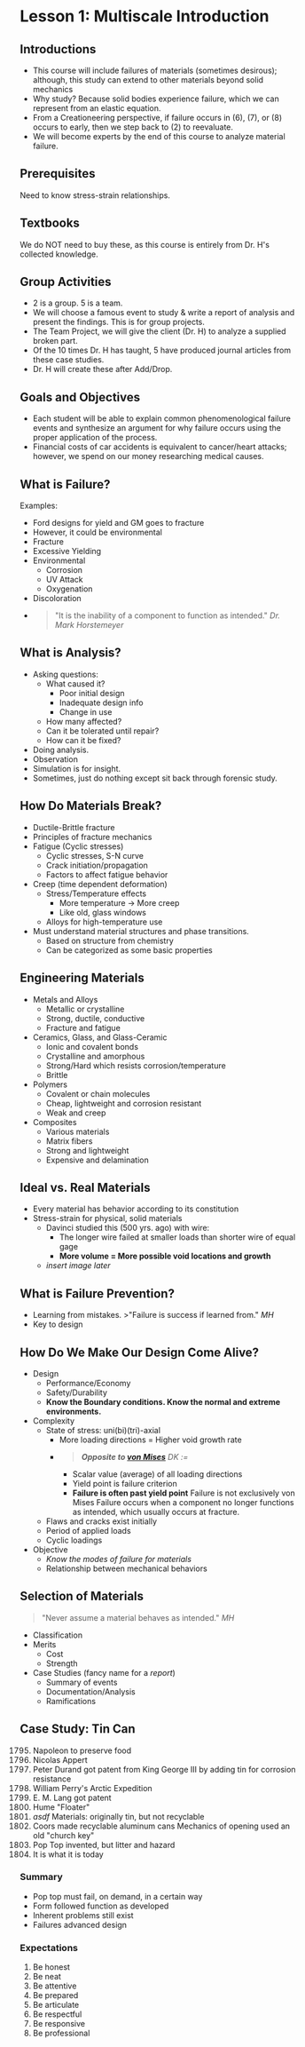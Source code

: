 # Lesson 1: Multiscale Introduction

## Introductions
- This course will include failures of materials (sometimes desirous); although, this study can extend to other materials beyond solid mechanics
- Why study? Because solid bodies experience failure, which we can represent from an elastic equation.
- From a Creationeering perspective, if failure occurs in (6), (7), or (8) occurs to early, then we step back to (2) to reevaluate.
- We will become experts by the end of this course to analyze material failure.

## Prerequisites
Need to know stress-strain relationships.

## Textbooks
We do NOT need to buy these, as this course is entirely from Dr. H's collected knowledge.

## Group Activities
- 2 is a group. 5 is a team.
- We will choose a famous event to study & write a report of analysis and present the findings. This is for group projects.
- The Team Project, we will give the client (Dr. H) to analyze a supplied broken part.
- Of the 10 times Dr. H has taught, 5 have produced journal articles from these case studies.
- Dr. H will create these after Add/Drop.

## Goals and Objectives
- Each student will be able to explain common phenomenological failure events and synthesize an argument for why failure occurs using the proper application of the process.
- Financial costs of car accidents is equivalent to cancer/heart attacks; however, we spend on our money researching medical causes.

## What is Failure?
Examples:
- Ford designs for yield and GM goes to fracture
- However, it could be environmental
- Fracture
- Excessive Yielding
- Environmental
  - Corrosion
  - UV Attack
  - Oxygenation
- Discoloration
- >"It is the inability of a component to function as intended." <cite> Dr. Mark Horstemeyer

## What is Analysis?
- Asking questions:
  - What caused it?
    - Poor initial design
    - Inadequate design info
    - Change in use
  - How many affected?
  - Can it be tolerated until repair?
  - How can it be fixed?
- Doing analysis.
- Observation
- Simulation is for insight.
- Sometimes, just do nothing except sit back through forensic study.

## How Do Materials Break?
- Ductile-Brittle fracture
- Principles of fracture mechanics
- Fatigue (Cyclic stresses)
  - Cyclic stresses, S-N curve
  - Crack initiation/propagation
  - Factors to affect fatigue behavior
- Creep (time dependent deformation)
  - Stress/Temperature effects 
    - More temperature -> More creep
    - Like old, glass windows
  - Alloys for high-temperature use
- Must understand material structures and phase transitions.
  - Based on structure from chemistry
  - Can be categorized as some basic properties

## Engineering Materials
- Metals and Alloys
  - Metallic or crystalline
  - Strong, ductile, conductive
  - Fracture and fatigue
- Ceramics, Glass, and Glass-Ceramic
  - Ionic and covalent bonds
  - Crystalline and amorphous
  - Strong/Hard which resists corrosion/temperature
  - Brittle
- Polymers
  - Covalent or chain molecules
  - Cheap, lightweight and corrosion resistant
  - Weak and creep
- Composites
  - Various materials
  - Matrix fibers
  - Strong and lightweight
  - Expensive and delamination

## Ideal vs. Real Materials
- Every material has behavior according to its constitution
- Stress-strain for physical, solid materials
  - Davinci studied this (500 yrs. ago) with wire:
    - The longer wire failed at smaller loads than shorter wire of equal gage
    - **More volume = More possible void locations and growth**
  - _insert image later_

## What is Failure Prevention?
- Learning from mistakes. >"Failure is success if learned from." <cite> MH
- Key to design

## How Do We Make Our Design Come Alive?
- Design
  - Performance/Economy
  - Safety/Durability
  - **Know the Boundary conditions. Know the normal and extreme environments.**
- Complexity
  - State of stress: uni(bi)(tri)-axial
    - More loading directions = Higher void growth rate
    - >_**Opposite to [von Mises](https://en.wikipedia.org/wiki/Von_Mises_yield_criterion)**_ <cite>DK :=
      - Scalar value (average) of all loading directions
      - Yield point is failure criterion
      - **Failure is often past yield point**
Failure is not exclusively von Mises
Failure occurs when a component no longer functions as intended, which usually occurs at fracture.
  - Flaws and cracks exist initially
  - Period of applied loads
  - Cyclic loadings
- Objective
  - _Know the modes of failure for materials_
  - Relationship between mechanical behaviors

## Selection of Materials
>"Never assume a material behaves as intended." <cite> MH
- Classification
- Merits
  - Cost
  - Strength
- Case Studies (fancy name for a _report_)
  - Summary of events
  - Documentation/Analysis
  - Ramifications

## Case Study: Tin Can
1795. Napoleon to preserve food
1809. Nicolas Appert
1810. Peter Durand got patent from King George III by adding tin for corrosion resistance
1824. William Perry's Arctic Expedition
1866. E. M. Lang got patent
1876. Hume "Floater"
1890. _asdf_
Materials: originally tin, but not recyclable
1891. Coors made recyclable aluminum cans
Mechanics of opening used an old "church key"
1963. Pop Top invented, but litter and hazard
1975. It is what it is today

### Summary
- Pop top must fail, on demand, in a certain way
- Form followed function as developed
- Inherent problems still exist
- Failures advanced design

### Expectations
1. Be honest
2. Be neat
3. Be attentive
4. Be prepared
5. Be articulate
6. Be respectful
7. Be responsive
8. Be professional